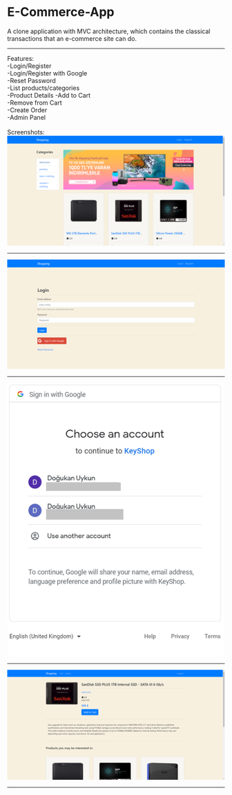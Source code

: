 # E-Commerce-App

A clone application with MVC architecture, which contains the classical transactions that an e-commerce site can do.
<hr>
Features:<br>
-Login/Register<br>
-Login/Register with Google<br>
-Reset Password<br>
-List products/categories<br>
-Product Details
-Add to Cart<br>
-Remove from Cart<br>
-Create Order<br>
-Admin Panel
<br>
<br>
Screenshots:
<br>
<img src="screenshots/ss-1.png"/><hr>
<img src="screenshots/ss-2.png"/><hr>
<img src="screenshots/ss-3.png"/><hr>
<img src="screenshots/ss-4.png"/><hr>
